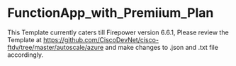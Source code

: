 # FunctionApp_with_Premiium_Plan

This Template currently caters till Firepower version 6.6.1, Please review the Template at https://github.com/CiscoDevNet/cisco-ftdv/tree/master/autoscale/azure and make changes to .json and .txt file accordingly.
